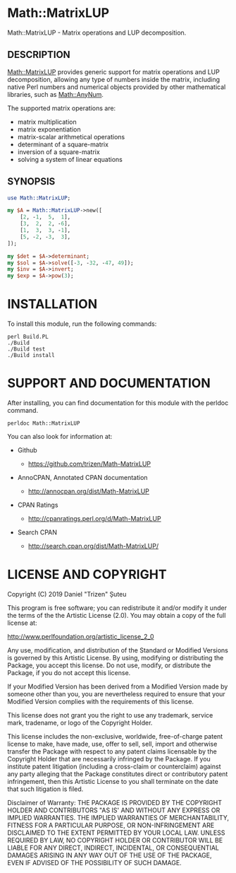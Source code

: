 # Math::MatrixLUP

Math::MatrixLUP - Matrix operations and LUP decomposition.

## DESCRIPTION

[Math::MatrixLUP](https://metacpan.org/pod/Math::MatrixLUP) provides generic support for matrix operations and LUP decomposition, allowing any type of numbers inside the matrix, including native Perl numbers and numerical objects provided by other mathematical libraries, such as [Math::AnyNum](https://metacpan.org/pod/Math::AnyNum).

The supported matrix operations are:

* matrix multiplication
* matrix exponentiation
* matrix-scalar arithmetical operations
* determinant of a square-matrix
* inversion of a square-matrix
* solving a system of linear equations

## SYNOPSIS

```perl
use Math::MatrixLUP;

my $A = Math::MatrixLUP->new([
    [2, -1,  5,  1],
    [3,  2,  2, -6],
    [1,  3,  3, -1],
    [5, -2, -3,  3],
]);

my $det = $A->determinant;
my $sol = $A->solve([-3, -32, -47, 49]);
my $inv = $A->invert;
my $exp = $A->pow(3);
```

# INSTALLATION

To install this module, run the following commands:

    perl Build.PL
    ./Build
    ./Build test
    ./Build install

# SUPPORT AND DOCUMENTATION

After installing, you can find documentation for this module with the
perldoc command.

    perldoc Math::MatrixLUP

You can also look for information at:

* Github
    - https://github.com/trizen/Math-MatrixLUP

* AnnoCPAN, Annotated CPAN documentation
    - http://annocpan.org/dist/Math-MatrixLUP

* CPAN Ratings
    - http://cpanratings.perl.org/d/Math-MatrixLUP

* Search CPAN
    - http://search.cpan.org/dist/Math-MatrixLUP/

# LICENSE AND COPYRIGHT

Copyright (C) 2019 Daniel "Trizen" Șuteu

This program is free software; you can redistribute it and/or modify it
under the terms of the the Artistic License (2.0). You may obtain a
copy of the full license at:

http://www.perlfoundation.org/artistic_license_2_0

Any use, modification, and distribution of the Standard or Modified
Versions is governed by this Artistic License. By using, modifying or
distributing the Package, you accept this license. Do not use, modify,
or distribute the Package, if you do not accept this license.

If your Modified Version has been derived from a Modified Version made
by someone other than you, you are nevertheless required to ensure that
your Modified Version complies with the requirements of this license.

This license does not grant you the right to use any trademark, service
mark, tradename, or logo of the Copyright Holder.

This license includes the non-exclusive, worldwide, free-of-charge
patent license to make, have made, use, offer to sell, sell, import and
otherwise transfer the Package with respect to any patent claims
licensable by the Copyright Holder that are necessarily infringed by the
Package. If you institute patent litigation (including a cross-claim or
counterclaim) against any party alleging that the Package constitutes
direct or contributory patent infringement, then this Artistic License
to you shall terminate on the date that such litigation is filed.

Disclaimer of Warranty: THE PACKAGE IS PROVIDED BY THE COPYRIGHT HOLDER
AND CONTRIBUTORS "AS IS' AND WITHOUT ANY EXPRESS OR IMPLIED WARRANTIES.
THE IMPLIED WARRANTIES OF MERCHANTABILITY, FITNESS FOR A PARTICULAR
PURPOSE, OR NON-INFRINGEMENT ARE DISCLAIMED TO THE EXTENT PERMITTED BY
YOUR LOCAL LAW. UNLESS REQUIRED BY LAW, NO COPYRIGHT HOLDER OR
CONTRIBUTOR WILL BE LIABLE FOR ANY DIRECT, INDIRECT, INCIDENTAL, OR
CONSEQUENTIAL DAMAGES ARISING IN ANY WAY OUT OF THE USE OF THE PACKAGE,
EVEN IF ADVISED OF THE POSSIBILITY OF SUCH DAMAGE.
